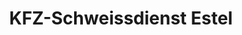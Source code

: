---
title: "KFZ-Schweissdienst Estel"
url: /berlin/kfz-schweissdienst-estel/
shop: Autowerkstatt
---